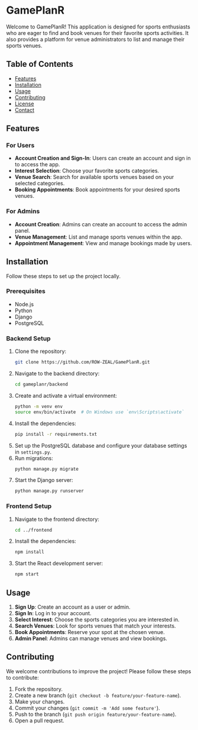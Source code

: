 # GamePlanR

Welcome to GamePlanR! This application is designed for sports enthusiasts who are eager to find and book venues for their favorite sports activities. It also provides a platform for venue administrators to list and manage their sports venues.

## Table of Contents

- [Features](#features)
- [Installation](#installation)
- [Usage](#usage)
- [Contributing](#contributing)
- [License](#license)
- [Contact](#contact)

## Features

### For Users

- **Account Creation and Sign-In**: Users can create an account and sign in to access the app.
- **Interest Selection**: Choose your favorite sports categories.
- **Venue Search**: Search for available sports venues based on your selected categories.
- **Booking Appointments**: Book appointments for your desired sports venues.

### For Admins

- **Account Creation**: Admins can create an account to access the admin panel.
- **Venue Management**: List and manage sports venues within the app.
- **Appointment Management**: View and manage bookings made by users.

## Installation

Follow these steps to set up the project locally.

### Prerequisites

- Node.js
- Python
- Django
- PostgreSQL

### Backend Setup

1. Clone the repository:
   ```bash
   git clone https://github.com/ROW-ZEAL/GamePlanR.git
   ```
2. Navigate to the backend directory:
   ```bash
   cd gameplanr/backend
   ```
3. Create and activate a virtual environment:
   ```bash
   python -m venv env
   source env/bin/activate  # On Windows use `env\Scripts\activate`
   ```
4. Install the dependencies:
   ```bash
   pip install -r requirements.txt
   ```
5. Set up the PostgreSQL database and configure your database settings in `settings.py`.
6. Run migrations:
   ```bash
   python manage.py migrate
   ```
7. Start the Django server:
   ```bash
   python manage.py runserver
   ```

### Frontend Setup

1. Navigate to the frontend directory:
   ```bash
   cd ../frontend
   ```
2. Install the dependencies:
   ```bash
   npm install
   ```
3. Start the React development server:
   ```bash
   npm start
   ```

## Usage

1. **Sign Up**: Create an account as a user or admin.
2. **Sign In**: Log in to your account.
3. **Select Interest**: Choose the sports categories you are interested in.
4. **Search Venues**: Look for sports venues that match your interests.
5. **Book Appointments**: Reserve your spot at the chosen venue.
6. **Admin Panel**: Admins can manage venues and view bookings.

## Contributing

We welcome contributions to improve the project! Please follow these steps to contribute:

1. Fork the repository.
2. Create a new branch (`git checkout -b feature/your-feature-name`).
3. Make your changes.
4. Commit your changes (`git commit -m 'Add some feature'`).
5. Push to the branch (`git push origin feature/your-feature-name`).
6. Open a pull request.
